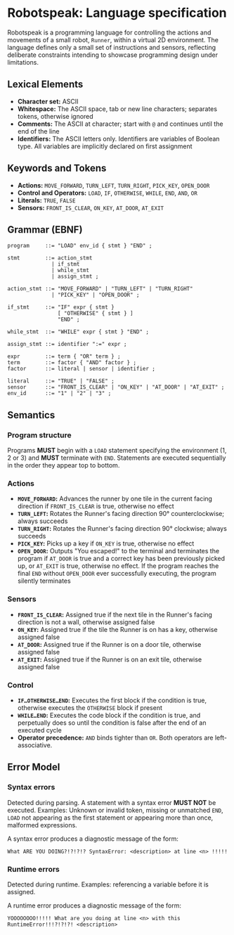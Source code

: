 # Robotspeak: Language specification

Robotspeak is a programming language for controlling the actions and movements of a small robot, `Runner`, within a virtual 2D environment. The language defines only a small set of instructions and sensors, reflecting deliberate constraints intending to showcase programming design under limitations.

## Lexical Elements

- **Character set:** ASCII
- **Whitespace:** The ASCII space, tab or new line characters; separates tokens, otherwise ignored
- **Comments:** The ASCII at character; start with `@` and continues until the end of the line
- **Identifiers:** The ASCII letters only. Identifiers are variables of Boolean type. All variables are implicitly declared on first assignment

## Keywords and Tokens

- **Actions:** `MOVE_FORWARD`, `TURN_LEFT`, `TURN_RIGHT`, `PICK_KEY`, `OPEN_DOOR`
- **Control and Operators:** `LOAD`, `IF`, `OTHERWISE`, `WHILE`, `END`, `AND`, `OR`
- **Literals:** `TRUE`, `FALSE`
- **Sensors:** `FRONT_IS_CLEAR`, `ON_KEY`, `AT_DOOR`, `AT_EXIT`

## Grammar (EBNF)

```ebnf
program     ::= "LOAD" env_id { stmt } "END" ;

stmt        ::= action_stmt
              | if_stmt
              | while_stmt
              | assign_stmt ;

action_stmt ::= "MOVE_FORWARD" | "TURN_LEFT" | "TURN_RIGHT"
              | "PICK_KEY" | "OPEN_DOOR" ;

if_stmt     ::= "IF" expr { stmt }
                [ "OTHERWISE" { stmt } ]
                "END" ;

while_stmt  ::= "WHILE" expr { stmt } "END" ;

assign_stmt ::= identifier ":=" expr ;

expr        ::= term { "OR" term } ;
term        ::= factor { "AND" factor } ;
factor      ::= literal | sensor | identifier ;

literal     ::= "TRUE" | "FALSE" ;
sensor      ::= "FRONT_IS_CLEAR" | "ON_KEY" | "AT_DOOR" | "AT_EXIT" ;
env_id      ::= "1" | "2" | "3" ;
```

## Semantics

### Program structure

Programs **MUST** begin with a `LOAD` statement specifying the environment (1, 2 or 3) and **MUST** terminate with `END`. Statements are executed sequentially in the order they appear top to bottom.

### Actions

- **`MOVE_FORWARD`:** Advances the runner by one tile in the current facing direction if `FRONT_IS_CLEAR` is true, otherwise no effect
- **`TURN_LEFT`:** Rotates the Runner's facing direction 90° counterclockwise; always succeeds
- **`TURN_RIGHT`:** Rotates the Runner's facing direction 90° clockwise; always succeeds
- **`PICK_KEY`:** Picks up a key if `ON_KEY` is true, otherwise no effect
- **`OPEN_DOOR`:** Outputs "You escaped!" to the terminal and terminates the program if `AT_DOOR` is true and a correct key has been previously picked up, or `AT_EXIT` is true, otherwise no effect. If the program reaches the final `END` without `OPEN_DOOR` ever successfully executing, the program silently terminates

### Sensors

- **`FRONT_IS_CLEAR`:** Assigned true if the next tile in the Runner's facing direction is not a wall, otherwise assigned false
- **`ON_KEY`:** Assigned true if the tile the Runner is on has a key, otherwise assigned false
- **`AT_DOOR`:** Assigned true if the Runner is on a door tile, otherwise assigned false
- **`AT_EXIT`:** Assigned true if the Runner is on an exit tile, otherwise assigned false

### Control

- **`IF…OTHERWISE…END`:** Executes the first block if the condition is true, otherwise executes the `OTHERWISE` block if present
- **`WHILE…END`:** Executes the code block if the condition is true, and perpetually does so until the condition is false after the end of an executed cycle
- **Operator precedence:** `AND` binds tighter than `OR`. Both operators are left-associative.

## Error Model

### Syntax errors

Detected during parsing. A statement with a syntax error **MUST NOT** be executed. Examples: Unknown or invalid token, missing or unmatched `END`, `LOAD` not appearing as the first statement or appearing more than once, malformed expressions.

A syntax error produces a diagnostic message of the form:
```
What ARE YOU DOING?!?!?!? SyntaxError: <description> at line <n> !!!!!
```

### Runtime errors

Detected during runtime. Examples: referencing a variable before it is assigned.

A runtime error produces a diagnostic message of the form:
```
YOOOOOOOO!!!!! What are you doing at line <n> with this RuntimeError!!!?!?!?! <description>
```